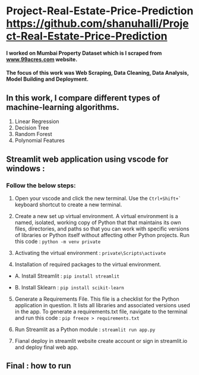 # Project-Real-Estate-Price-Prediction https://github.com/shanuhalli/Project-Real-Estate-Price-Prediction

#### I worked on Mumbai Property Dataset which is I scraped from www.99acres.com website.

#### The focus of this work was Web Scraping, Data Cleaning, Data Analysis, Model Building and Deployment.

## In this work, I compare different types of machine-learning algorithms.
1. Linear Regression
2. Decision Tree
3. Random Forest
4. Polynomial Features

## Streamlit web application using vscode for windows :

### Follow the below steps:

1. Open your vscode and click the new terminal. Use the `` Ctrl+Shift+` `` keyboard shortcut to create a new terminal.

2. Create a new set up virtual environment. A virtual environment is a named, isolated, working copy of Python that that maintains its own files, 
directories, and paths so that you can work with specific versions of libraries or Python itself without affecting other Python projects. Run this code :
`` python -m venv private ``

3. Activating the virtual environment : `` private\Scripts\activate ``

4. Installation of required packages to the virtual environment.

- A. Install Streamlit :	`` pip install streamlit ``
	
- B. Install Sklearn : `` pip install scikit-learn ``

5. Generate a Requirements File. This file is a checklist for the Python application in question. It lists all libraries and associated versions used in the app. 
To generate a requirements.txt file, navigate to the terminal and run this code : `` pip freeze > requirements.txt ``
  
6. Run Streamlit as a Python module : `` streamlit run app.py ``

7. Fianal deploy in streamlit website create account or sign in streamlit.io and deploy final web app.

## Final : how to run
